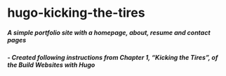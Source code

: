 # hugo-kicking-the-tires

##### A simple portfolio site with a homepage, about, resume and contact pages

##### - Created following instructions from Chapter 1, “Kicking the Tires”, of the Build Websites with Hugo
